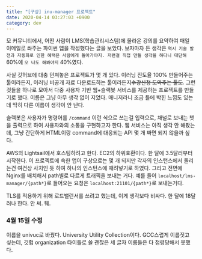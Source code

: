 ```yaml
---
title: "[구상] inu-manager 프로젝트"
date: 2020-04-14 03:27:03 +0900
category: dev
---
```


모 커뮤니티에서, 어떤 사람이 LMS(학습관리시스템)에 올라온 강의를 요약하여 매일 이메일로 쏴주는 파이썬 앱을 작성했다는 글을 보았다. 보자마자 든 생각은 `역시 기술 발전과 자동화로 인한 혜택은 사람에게 돌아가야지. 저런걸 직접 만들 생각을 하다니 대단해` 60%에 `오 나도 해봐야지` 40%였다.

사실 깃허브에 대충 던져놓은 프로젝트가 몇 개 있다. 이러닝 진도율 100% 만들어주는 툴이라든지, 이러닝 비공개 자료 다운로드하는 툴이라든지~~수강신청 도와주는 툴도~~. 그런 것들을 하나로 모아서 다중 사용자 기반 웹+슬랙봇 서비스를 제공하는 프로젝트를 만들기로 했다. 이름은 그냥 아무 생각 없이 지었다. 매니저라니 조금 틀에 박힌 느낌도 있는데 딱히 다른 이름이 생각이 안 난다.

슬랙봇은 사용자가 명령어를 `/command` 이런 식으로 쓰는걸 입력으로, 채널로 보내는 챗을 출력으로 하여 사용자와의 소통을 구현하고자 한다. 웹 서비스는 아직 생각 안 해봤는데, 그냥 간단하게 HTML이랑 command에 대응되는 API 몇 개 짜면 되지 않을까 싶다.

AWS의 Lightsail에서 호스팅하려고 한다. EC2의 하위호환이다. 한 달에 3.5달러부터 시작한다. 이 프로젝트에 속한 앱이 구상으로는 몇 개 되지만 각자의 인스턴스에서 돌리는건 여건상 사치인 듯 하여 하나의 인스턴스에 때려넣기로 하였다. 그리고 전면에 Nginx를 배치해서 path별로 다르게 트래픽을 보내는 거다. 예를 들어 `localhost/lms-manager/{path*}`로 들어오는 요청은 `localhost:21101/{path*}`로 보내는거다.

TLS를 적용하기 위해 로드밸런서를 쓰려고 했는데, 이게 생각보다 비싸다. 한 달에 18달러나 한다. 안 써. 퉤.

### 4월 15일 수정

이름을 univuc로 바꿨다. University Utility Collection이다. GCC스럽게 이름짓고 싶는데, 깃헙 organization 타이틀로 쓸 괜찮은 세 글자 이름들은 다 점령당해서 못했다.
